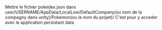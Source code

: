 Mettre le fichier pokedex.json dans user/USERNAME/AppData/LocalLow/DefaultCompany(ou nom de la compagny dans unity)/Pokemon(ou le nom du projet)/
C'est pour y acceder avec le application persistant data
